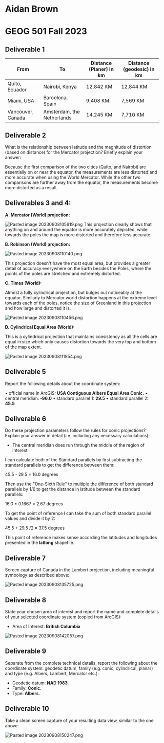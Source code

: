 

# Aidan Brown
# GEOG 501 Fall 2023


## Deliverable 1

| From | To | Distance (Planer) in km | Distance (geodesic) in km |
| ---- | -- | ----------------------- | ------------------------- |
| Quito, Ecuador | Nairobi, Kenya | 12,842 KM | 12,844 KM |
| Miami, USA | Barcelona, Spain | 9,408 KM | 7,569 KM |
| Vancouver, Canada | Amsterdam, the Netherlands | 14,245 KM | 7,710 KM |

## Deliverable 2

What is the relationship between latitude and the magnitude of distortion (based on distance)
for the Mercator projection? Briefly explain your answer:

Because the first comparison of the two cities (Quito, and Nairobi) are essentially on or near the equator, the measurements are less distorted and more accurate when using the World Mercator. While the other two comparisons are further away from the equator, the measurements become more distorted as a result.

## Deliverables 3 and 4:


**A. Mercator (World) projection:**

![Pasted image 20230908105919.png](../../attachments/Pasted%20image%2020230908105919.png)
This projection clearly shows that anything on and around the equator is more accurately depicted, while towards the poles the map is more distorted and therefore less accurate.

**B. Robinson (World) projection:**

![Pasted image 20230908110140.png](../../attachments/Pasted%20image%2020230908110140.png)

This projection doesn't have the most equal area, but provides a greater detail of accuracy everywhere on the Earth besides the Poles, where the points of the poles are stretched and extremely distorted.

**C.  Times (World):**

Almost a fully cylindrical projection, but bulges out noticeably at the equator. Similarly to Mercator world distortion happens at the extreme level towards each of the poles, notice the size of Greenland in this projection and how large and distorted it is.

![Pasted image 20230908110456.png](../../attachments/Pasted%20image%2020230908110456.png)


**D. Cylindrical Equal Area (World):**

This is a cylindrical projection that maintains consistency as all the cells are equal in size which only causes distortion towards the very top and bottom of the map extent. 

![Pasted image 20230908111854.png](../../attachments/Pasted%20image%2020230908111854.png)

## Deliverable 5

Report the following details about the coordinate system:

• official name in ArcGIS: **USA Contiguous Albers Equal Area Conic.**
• central meridian: **-96.0**
• standard parallel 1: **29.5**
• standard parallel 2: **45.5**

## Deliverable 6

Do these projection parameters follow the rules for conic projections? Explain your answer in
detail (i.e. including any necessary calculations):

- The central meridian does run through the middle of the region of interest

I can calculate both of the Standard parallels by first subtracting the standard parallels to get the difference between them:


45.5 - 29.5
= 16.0 degrees


Then use the "One-Sixth Rule" to multiple the difference of both standard parallels by 1/6 to get the distance in latitude between the standard parallels:


16.0 * 0.1667
= 2.67 degrees


To get the point of reference I can take the sum of both standard parallel values and divide it by 2:


45.5 + 29.5 /2
= 37.5 degrees


This point of reference makes sense according the latitudes and longitudes presented in the **latlong** shapefile.
## Deliverable 7

Screen capture of Canada in the Lambert projection, including meaningful symbology as
described above:

![Pasted image 20230908135725.png](../../attachments/Pasted%20image%2020230908135725.png)

## Deliverable 8

State your chosen area of interest and report the name and complete details of your selected
coordinate system (copied from ArcGIS):

- Area of Interest: **British Columbia**

![Pasted image 20230908142057.png](../../attachments/Pasted%20image%2020230908142057.png)

## Deliverable 9

Separate from the complete technical details, report the following about the coordinate system:
geodetic datum, family (e.g. conic, cylindrical, planar) and type (e.g. Albers, Lambert, Mercator etc.):

- Geodetic datum: **NAD 1983**.
- Family: **Conic**.
- Type: **Albers**.

## Deliverable 10

 Take a clean screen capture of your resulting data view, similar to the one above:

![Pasted image 20230908150247.png](../../attachments/Pasted%20image%2020230908150247.png)
